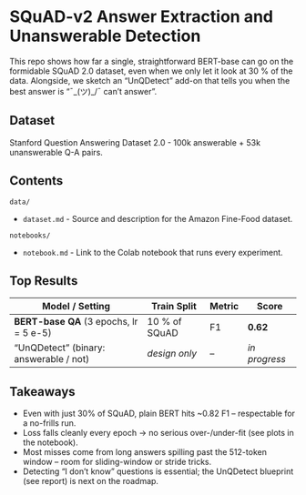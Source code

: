 # SQuAD-v2 Answer Extraction and Unanswerable Detection

This repo shows how far a single, straightforward BERT-base can go on the formidable SQuAD 2.0 dataset, even when we only let it look at 30 % of the data. Alongside, we sketch an “UnQDetect” add-on that tells you when the best answer is “¯\_(ツ)_/¯ can’t answer”.

## Dataset  

Stanford Question Answering Dataset 2.0 - 100k answerable + 53k unanswerable Q-A pairs.

## Contents  

`data/`
- `dataset.md` - Source and description for the Amazon Fine-Food dataset.

`notebooks/`   
- `notebook.md` - Link to the Colab notebook that runs every experiment.


## Top Results   

| Model / Setting                         | Train Split   | Metric | Score         |
| --------------------------------------- | ------------- | ------ | ------------- |
| **BERT-base QA** (3 epochs, lr = 5 e-5) | 10 % of SQuAD | F1     | **0.62**      |
| “UnQDetect” (binary: answerable / not)  | *design only* | –      | *in progress* |

## Takeaways  

- Even with just 30% of SQuAD, plain BERT hits ~0.82 F1 – respectable for a no-frills run.
- Loss falls cleanly every epoch → no serious over-/under-fit (see plots in the notebook).
- Most misses come from long answers spilling past the 512-token window – room for sliding-window or stride tricks.
- Detecting “I don’t know” questions is essential; the UnQDetect blueprint (see report) is next on the roadmap.

